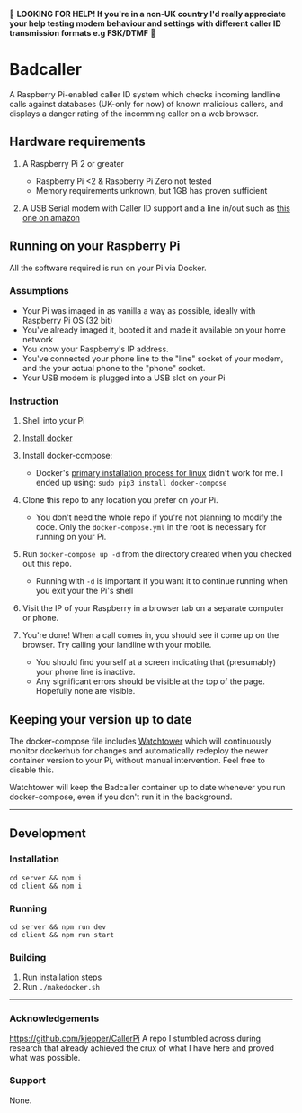 🚨 **LOOKING FOR HELP! If you're in a non-UK country I'd really appreciate your help testing modem behaviour and settings with different caller ID transmission formats e.g FSK/DTMF** 🚨

# Badcaller

A Raspberry Pi-enabled caller ID system which checks incoming landline calls against databases (UK-only for now) of known malicious callers, and displays a danger rating of the incomming caller on a web browser.

## Hardware requirements

1. A Raspberry Pi 2 or greater

   - Raspberry Pi <2 & Raspberry Pi Zero not tested
   - Memory requirements unknown, but 1GB has proven sufficient

2. A USB Serial modem with Caller ID support and a line in/out such as [this one on amazon](https://www.amazon.co.uk/gp/product/B016MXLCEQ/ref=ppx_yo_dt_b_asin_title_o01_s00?ie=UTF8&psc=1)

## Running on your Raspberry Pi

All the software required is run on your Pi via Docker.

### Assumptions

- Your Pi was imaged in as vanilla a way as possible, ideally with Raspberry Pi OS (32 bit)
- You've already imaged it, booted it and made it available on your home network
- You know your Raspberry's IP address.
- You've connected your phone line to the "line" socket of your modem, and the your actual phone to the "phone" socket.
- Your USB modem is plugged into a USB slot on your Pi

### Instruction

1. Shell into your Pi
2. [Install docker](https://phoenixnap.com/kb/docker-on-raspberry-pi)
3. Install docker-compose:

   - Docker's [primary installation process for linux](https://docs.docker.com/compose/install/#install-compose-on-linux-systems) didn't work for me. I ended up using: `sudo pip3 install docker-compose`

4. Clone this repo to any location you prefer on your Pi.
   - You don't need the whole repo if you're not planning to modify the code. Only the `docker-compose.yml` in the root is necessary for running on your Pi.
5. Run `docker-compose up -d` from the directory created when you checked out this repo.
   - Running with `-d` is important if you want it to continue running when you exit your the Pi's shell
6. Visit the IP of your Raspberry in a browser tab on a separate computer or phone.
7. You're done! When a call comes in, you should see it come up on the browser. Try calling your landline with your mobile.

   - You should find yourself at a screen indicating that (presumably) your phone line is inactive.
   - Any significant errors should be visible at the top of the page. Hopefully none are visible.

## Keeping your version up to date

The docker-compose file includes [Watchtower](https://containrrr.dev/watchtower/) which will continuously monitor dockerhub for changes and automatically redeploy the newer container version to your Pi, without manual intervention. Feel free to disable this.

Watchtower will keep the Badcaller container up to date whenever you run docker-compose, even if you don't run it in the background.

---

## Development

### Installation

```
cd server && npm i
cd client && npm i
```

### Running

```
cd server && npm run dev
cd client && npm run start
```

### Building

1. Run installation steps
2. Run `./makedocker.sh`

---

### Acknowledgements

https://github.com/kjepper/CallerPi A repo I stumbled across during research that already achieved the crux of what I have here and proved what was possible.

### Support

None.

```

```

